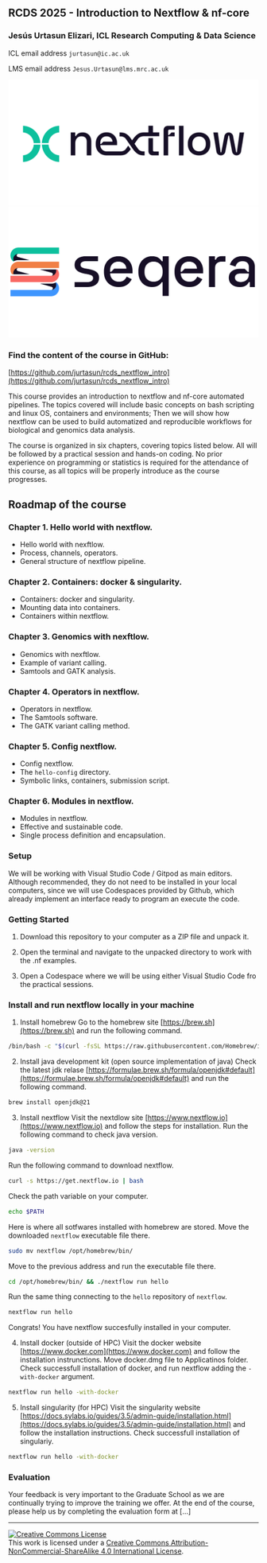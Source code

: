 ## RCDS 2025 - Introduction to Nextflow & nf-core

### Jesús Urtasun Elizari, ICL Research Computing & Data Science

ICL email address `jurtasun@ic.ac.uk`

LMS email address `Jesus.Urtasun@lms.mrc.ac.uk`

<img src="/readme_figures/nextflow-logo.png">
<img src="/readme_figures/seqera-logo.png">

### Find the content of the course in GitHub:
[https://github.com/jurtasun/rcds_nextflow_intro](https://github.com/jurtasun/rcds_nextflow_intro)

This course provides an introduction to nextflow and nf-core automated pipelines.
The topics covered will include basic concepts on bash scripting and linux OS, containers and environments;
Then we will show how nextflow can be used to build automatized and reproducible workflows for biological and genomics data analysis.

The course is organized in six chapters, covering topics listed below. All will be followed by a practical session and hands-on coding.
No prior experience on programming or statistics is required for the attendance of this course, as all topics will be properly introduce as the course progresses.

## Roadmap of the course

### Chapter 1. Hello world with nextflow.

- Hello world with nexftlow.
- Process, channels, operators.
- General structure of nextflow pipeline.

### Chapter 2. Containers: docker & singularity.

- Containers: docker and singularity.
- Mounting data into containers.
- Containers within nextflow.

### Chapter 3. Genomics with nexftlow.

- Genomics with nexftlow.
- Example of variant calling.
- Samtools and GATK analysis.

### Chapter 4. Operators in nextflow.

- Operators in nextflow.
- The Samtools software.
- The GATK variant calling method.

### Chapter 5. Config nextflow.

- Config nextflow.
- The `hello-config` directory.
- Symbolic links, containers, submission script.

### Chapter 6. Modules in nextflow.

- Modules in nextflow.
- Effective and sustainable code.
- Single process definition and encapsulation.

### Setup

We will be working with Visual Studio Code / Gitpod as main editors.
Although recommended, they do not need to be installed in your local computers, since we will use Codespaces provided by Github, 
which already implement an interface ready to program an execute the code.

### Getting Started

1. Download this repository to your computer as a ZIP file and unpack it.

2. Open the terminal and navigate to the unpacked directory to work with the .nf examples.

3. Open a Codespace where we will be using either Visual Studio Code fro the practical sessions.

### Install and run nextflow locally in your machine

1. Install homebrew
Go to the homebrew site [https://brew.sh](https://brew.sh) and run the following command.
```bash
/bin/bash -c "$(curl -fsSL https://raw.githubusercontent.com/Homebrew/install/HEAD/install.sh)"
```

2. Install java development kit (open source implementation of java)
Check the latest jdk relase [https://formulae.brew.sh/formula/openjdk#default](https://formulae.brew.sh/formula/openjdk#default) and run the following command.
```bash
brew install openjdk@21
```

3. Install nextflow
Visit the nextdlow site [https://www.nextflow.io](https://www.nextflow.io) and follow the steps for installation.
Run the following command to check java version.
```bash
java -version
```
Run the following command to download nextflow.
```bash
curl -s https://get.nextflow.io | bash
```
Check the path variable on your computer.
```bash
echo $PATH
```
Here is where all sotfwares installed with homebrew are stored. Move the downloaded `nextflow` executable file there.
```bash
sudo mv nextflow /opt/homebrew/bin/
```
Move to the previous address and run the executable file there.
```bash
cd /opt/homebrew/bin/ && ./nextflow run hello
```
Run the same thing connecting to the `hello` repository of `nextflow`.
```bash
nextflow run hello
```
Congrats! You have nextflow succesfully installed in your computer.

4. Install docker (outside of HPC)
Visit the docker website [https://www.docker.com](https://www.docker.com) and follow the installation instrunctions.
Move docker.dmg file to Applicatinos folder.
Check successfull installation of docker, and run nextflow adding the `-with-docker` argument.
```bash
nextflow run hello -with-docker
```

5. Install singularity (for HPC)
Visit the singularity website [https://docs.sylabs.io/guides/3.5/admin-guide/installation.html](https://docs.sylabs.io/guides/3.5/admin-guide/installation.html) and follow the installation instructions.
Check successfull installation of singulariy.
```bash
nextflow run hello -with-docker
```

### Evaluation

Your feedback is very important to the Graduate School as we are continually trying to improve the training we offer.
At the end of the course, please help us by completing the evaluation form at [...]

<hr>
<a rel="license" href="http://creativecommons.org/licenses/by-nc-sa/4.0/"><img alt="Creative Commons License" style="border-width:0" src="https://i.creativecommons.org/l/by-nc-sa/4.0/80x15.png" /></a><br />This work is licensed under a <a rel="license" href="http://creativecommons.org/licenses/by-nc-sa/4.0/">Creative Commons Attribution-NonCommercial-ShareAlike 4.0 International License</a>.
